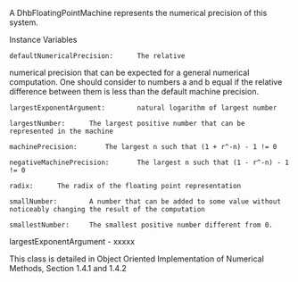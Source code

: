 A DhbFloatingPointMachine represents the numerical precision of this system.

Instance Variables

	defaultNumericalPrecision:		The relative 
numerical precision that can be expected for a general numerical computation. One should consider to numbers a and b equal if the relative difference between them is less than the default machine precision.

	largestExponentArgument:		natural logarithm of largest number

	largestNumber:		The largest positive number that can be represented in the machine

	machinePrecision:		The largest n such that (1 + r^-n) - 1 != 0

	negativeMachinePrecision:		The largest n such that (1 - r^-n) - 1 != 0

	radix:		The radix of the floating point representation

	smallNumber:		A number that can be added to some value without noticeably changing the result of the computation

	smallestNumber:		The smallest positive number different from 0.


largestExponentArgument
	- xxxxx

This class is detailed in Object Oriented Implementation of Numerical Methods, Section 1.4.1 and 1.4.2